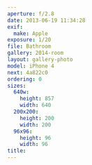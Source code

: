 ```yaml
---
aperture: f/2.8
date: 2013-06-19 11:34:28
exif:
  make: Apple
exposure: 1/20
file: Bathroom
gallery: 2014-room
layout: gallery-photo
model: iPhone 4
next: 4a822c0
ordering: 0
sizes:
  640w:
    height: 857
    width: 640
  200x200:
    height: 200
    width: 200
  96x96:
    height: 96
    width: 96
title: 
---
```

